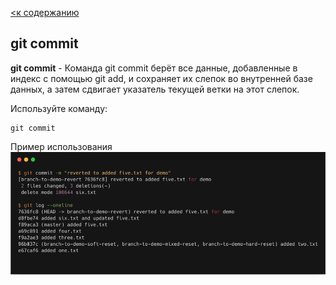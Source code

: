 [<к содержанию](./readme.md)

## git commit

**git commit** - Команда git commit берёт все данные, добавленные в индекс с помощью git add, и сохраняет их слепок во внутренней базе данных, а затем сдвигает указатель текущей ветки на этот слепок.

Используйте команду:

```bash=
git commit
```
Пример использования
![commit](./assets/commit.png)